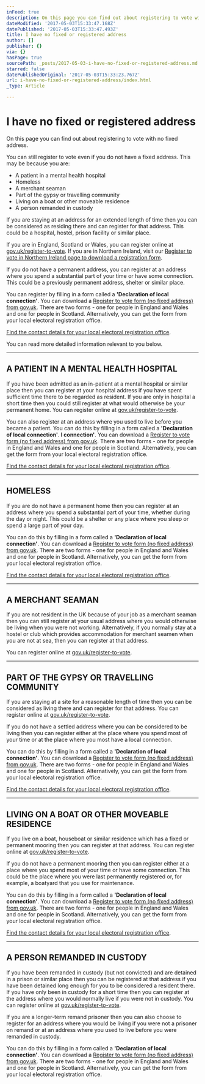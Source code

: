 ```yaml
---
inFeed: true
description: On this page you can find out about registering to vote with no fixed address.
dateModified: '2017-05-03T15:33:47.168Z'
datePublished: '2017-05-03T15:33:47.493Z'
title: I have no fixed or registered address
author: []
publisher: {}
via: {}
hasPage: true
sourcePath: _posts/2017-05-03-i-have-no-fixed-or-registered-address.md
starred: false
datePublishedOriginal: '2017-05-03T15:33:23.767Z'
url: i-have-no-fixed-or-registered-address/index.html
_type: Article

---
```

# I have no fixed or registered address

On this page you can find out about registering to vote with no fixed address.

You can still register to vote even if you do not have a fixed address. This may be because you are:

* A patient in a mental health hospital
* Homeless
* A merchant seaman
* Part of the gypsy or travelling community
* Living on a boat or other moveable residence
* A person remanded in custody

If you are staying at an address for an extended length of time then you can be considered as residing there and can register for that address. This could be a hospital, hostel, prison facility or similar place.

If you are in England, Scotland or Wales, you can register online at [gov.uk/register-to-vote][0]. If you are in Northern Ireland, visit our [Register to vote in Northern Ireland page to download a registration form][1].

If you do not have a permanent address, you can register at an address where you spend a substantial part of your time or have some connection. This could be a previously permanent address, shelter or similar place.

You can register by filling in a form called a **'Declaration of local connection'**. You can download a [Register to vote form (no fixed address) from gov.uk][2]. There are two forms - one for people in England and Wales and one for people in Scotland. Alternatively, you can get the form from your local electoral registration office.

[Find the contact details for your local electoral registration office][3].

You can read more detailed information relevant to you below.

---

## **A PATIENT IN A MENTAL HEALTH HOSPITAL**

If you have been admitted as an in-patient at a mental hospital or similar place then you can register at your hospital address if you have spent sufficient time there to be regarded as resident. If you are only in hospital a short time then you could still register at what would otherwise be your permanent home. You can register online at [gov.uk/register-to-vote][0].

You can also register at an address where you used to live before you became a patient. You can do this by filling in a form called a **'Declaration of local connection'**. **l connection'**. You can download a [Register to vote form (no fixed address) from gov.uk][2]. There are two forms - one for people in England and Wales and one for people in Scotland. Alternatively, you can get the form from your local electoral registration office.

[Find the contact details for your local electoral registration office][4].

---

## **HOMELESS**

If you are do not have a permanent home then you can register at an address where you spend a substantial part of your time, whether during the day or night. This could be a shelter or any place where you sleep or spend a large part of your day.

You can do this by filling in a form called a **'Declaration of local connection'**. You can download a [Register to vote form (no fixed address) from gov.uk][2]. There are two forms - one for people in England and Wales and one for people in Scotland. Alternatively, you can get the form from your local electoral registration office.

[Find the contact details for your local electoral registration office][4].

---

## **A MERCHANT SEAMAN**

If you are not resident in the UK because of your job as a merchant seaman then you can still register at your usual address where you would otherwise be living when you were not working. Alternatively, if you normally stay at a hostel or club which provides accommodation for merchant seamen when you are not at sea, then you can register at that address.

You can register online at [gov.uk/register-to-vote][0].

---

## **PART OF THE GYPSY OR TRAVELLING COMMUNITY**

If you are staying at a site for a reasonable length of time then you can be considered as living there and can register for that address. You can register online at [gov.uk/register-to-vote][0].

If you do not have a settled address where you can be considered to be living then you can register either at the place where you spend most of your time or at the place where you most have a local connection.

You can do this by filling in a form called a **'Declaration of local connection'**. You can download a [Register to vote form (no fixed address) from gov.uk][2]. There are two forms - one for people in England and Wales and one for people in Scotland. Alternatively, you can get the form from your local electoral registration office.

[Find the contact details for your local electoral registration office][4].

---

## **LIVING ON A BOAT OR OTHER MOVEABLE RESIDENCE**

If you live on a boat, houseboat or similar residence which has a fixed or permanent mooring then you can register at that address. You can register online at [gov.uk/register-to-vote][0].

If you do not have a permanent mooring then you can register either at a place where you spend most of your time or have some connection. This could be the place where you were last permanently registered or, for example, a boatyard that you use for maintenance.

You can do this by filling in a form called a **'Declaration of local connection'**. You can download a [Register to vote form (no fixed address) from gov.uk][2]. There are two forms - one for people in England and Wales and one for people in Scotland. Alternatively, you can get the form from your local electoral registration office.

[Find the contact details for your local electoral registration office][4].

---

## **A PERSON REMANDED IN CUSTODY**

If you have been remanded in custody (but not convicted) and are detained in a prison or similar place then you can be registered at that address if you have been detained long enough for you to be considered a resident there. If you have only been in custody for a short time then you can register at the address where you would normally live if you were not in custody. You can register online at [gov.uk/register-to-vote][0].

If you are a longer-term remand prisoner then you can also choose to register for an address where you would be living if you were not a prisoner on remand or at an address where you used to live before you were remanded in custody.

You can do this by filling in a form called a **'Declaration of local connection'**. You can download a [Register to vote form (no fixed address) from gov.uk][2]. There are two forms - one for people in England and Wales and one for people in Scotland. Alternatively, you can get the form from your local electoral registration office.

[0]: http://www.gov.uk/register-to-vote
[1]: https://www.yourvotematters.co.uk/register-to-vote/register-to-vote-in-northern-ireland
[2]: https://www.gov.uk/government/publications/voter-registration-forms-paper-versions
[3]: https://www.aboutmyvote.co.uk/test/find-your-local-authority
[4]: https://www.yourvotematters.co.uk/register-to-vote/find-your-local-authority